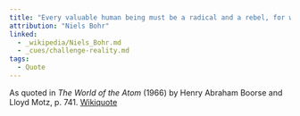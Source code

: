 ```yaml
---
title: "Every valuable human being must be a radical and a rebel, for what he must aim at is to make things better than they are."
attribution: "Niels Bohr"
linked:
  - _wikipedia/Niels_Bohr.md
  - _cues/challenge-reality.md
tags:
  - Quote
---
```

As quoted in *The World of the Atom* (1966) by Henry Abraham Boorse and Lloyd Motz, p. 741. [Wikiquote](https://en.wikiquote.org/wiki/Niels_Bohr)